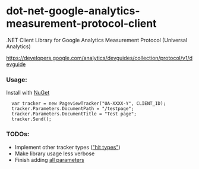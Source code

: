 dot-net-google-analytics-measurement-protocol-client
====================================================

.NET Client Library for Google Analytics Measurement Protocol (Universal Analytics)

https://developers.google.com/analytics/devguides/collection/protocol/v1/devguide


<h3>Usage: </h3>

Install with <a href="https://www.nuget.org/packages/MeasurementProtocolClient/">NuGet</a>

```
  var tracker = new PageviewTracker("UA-XXXX-Y", CLIENT_ID); 
  tracker.Parameters.DocumentPath = "/testpage"; 
  tracker.Parameters.DocumentTitle = "Test page"; 
  tracker.Send(); 
```

<h3>TODOs:</h3>

<ul>
<li>Implement other tracker types (<a target="_blank" href="http://bit.ly/YUrjck">"hit types"</a>)</li>
<li>Make library usage less verbose</li>
<li>Finish adding <a target="_blank" href="https://developers.google.com/analytics/devguides/collection/protocol/v1/parameters">all parameters</a></li>
</ul>
